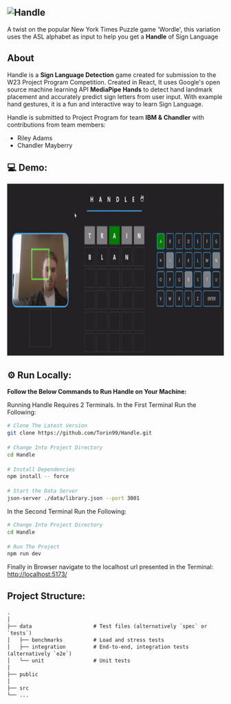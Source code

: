 ![Handle](https://user-images.githubusercontent.com/87572723/229592216-d4319f09-f6cd-40f6-a808-da9785cc7857.png)
---
A twist on the popular New York Times Puzzle game 'Wordle', this variation uses the ASL alphabet as input to help you get a **Handle** of Sign Language

## About

Handle is a **Sign Language Detection** game created for submission to the W23 Project Program Competition. Created in React, It uses Google's open source machine learning API **MediaPipe Hands** to detect hand landmark placement and accurately predict sign letters from user input. With example hand gestures, it is a fun and interactive way to learn Sign Language. 

Handle is submitted to Project Program for team **IBM & Chandler** with contributions from team members:
- Riley Adams
- Chandler Mayberry


## 💻 Demo:
<img src="/public/HandleGif.gif" width="600" height="400">


## ⚙️ Run Locally:

**Follow the Below Commands to Run Handle on Your Machine:**

Running Handle Requires 2 Terminals. 
In the First Terminal Run the Following:

```bash
# Clone The Latest Version
git clone https://github.com/Torin99/Handle.git

# Change Into Project Directory
cd Handle

# Install Dependencies
npm install -- force

# Start the Data Server
json-server ./data/library.json --port 3001
```

In the Second Terminal Run the Following:

```bash
# Change Into Project Directory
cd Handle

# Run The Project
npm run dev
```

Finally in Browser navigate to the localhost url presented in the Terminal:
[http://localhost:5173/](http://localhost:5173/)

## Project Structure:
    .
    │
    ├── data                    # Test files (alternatively `spec` or `tests`)
    │   ├── benchmarks          # Load and stress tests
    │   ├── integration         # End-to-end, integration tests (alternatively `e2e`)
    │   └── unit                # Unit tests
    │
    ├── public
    │
    ├── src
    └── ...
